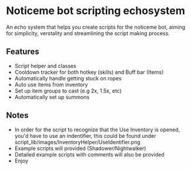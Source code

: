 
# Noticeme bot scripting echosystem

An echo system that helps you create scripts for the noticeme bot, aiming for simplicity, verstality and streamlining the script making process.


## Features

- Script helper and classes
- Cooldown tracker for both hotkey (skills) and Buff bar (Items)
- Automatically handle getting stuck on ropes
- Auto use items from inventory
- Set up item groups to cast (e.g 2x, 1.5x, etc)
- Automatically set up summons


## Notes
- In order for the script to recognize that the Use Inventory is opened, you'd have to use an indentifier, this could be found under script_lib/images/InventoryHelper/UseIdentifier.png
- Example scripts will provided (Shadower/Nightwalker)
- Detailed example scripts with comments will also be provided
- Enjoy

